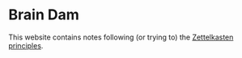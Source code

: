 # Brain Dam

This website contains notes following (or trying to) the [Zettelkasten principles](https://zettelkasten.de/introduction/).


